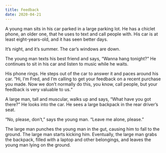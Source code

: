 ```yaml
---
title: Feedback
date: 2020-04-21
---
```


A young man sits in his car parked in a large parking lot. He has a chiclet phone, an older one, that he uses to text and call people with. His car is at least eight-years-old, and it has seen better days.

It’s night, and it’s summer. The car’s windows are down.

The young man texts his best friend and says, “Wanna hang tonight?” He continues to sit in his car and listen to music while he waits. 

His phone rings. He steps out of the car to answer it and paces around his car. “Hi, I’m Fred, and I’m calling to get your feedback on a recent purchase you made. Now we don’t normally do this, you know, call people, but your feedback is very valuable to us.“

A large man, tall and muscular, walks up and says, “What have you got there?” He looks into the car. He sees a large backpack in the rear driver’s seat. 

“No, please, don’t,” says the young man. “Leave me alone, please.”

The large man punches the young man in the gut, causing him to fall to the ground. The large man starts kicking him. Eventually, the large man grabs the backpack, filled with a laptop and other belongings, and leaves the young man lying on the ground. 
